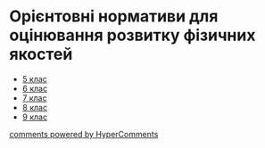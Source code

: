 <div id="hypercomments_widget" class="js-hypercomments-widget invisible"></div>

Орієнтовні нормативи для оцінювання розвитку фізичних якостей
==============================================================

* [5 клас](5_klas.md)
* [6 клас](6_klas.md)
* [7 клас](7_klas.md)
* [8 клас](8_klas.md)
* [9 клас](9_klas.md)

<div class="js-hypercomments-container">
    <a href="http://hypercomments.com" class="hc-link" title="comments widget">comments powered by HyperComments</a>
</div>